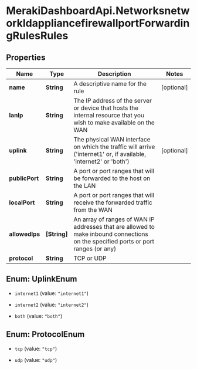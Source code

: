 # MerakiDashboardApi.NetworksnetworkIdappliancefirewallportForwardingRulesRules

## Properties
Name | Type | Description | Notes
------------ | ------------- | ------------- | -------------
**name** | **String** | A descriptive name for the rule | [optional] 
**lanIp** | **String** | The IP address of the server or device that hosts the internal resource that you wish to make available on the WAN | 
**uplink** | **String** | The physical WAN interface on which the traffic will arrive ('internet1' or, if available, 'internet2' or 'both') | [optional] 
**publicPort** | **String** | A port or port ranges that will be forwarded to the host on the LAN | 
**localPort** | **String** | A port or port ranges that will receive the forwarded traffic from the WAN | 
**allowedIps** | **[String]** | An array of ranges of WAN IP addresses that are allowed to make inbound connections on the specified ports or port ranges (or any) | 
**protocol** | **String** | TCP or UDP | 


<a name="UplinkEnum"></a>
## Enum: UplinkEnum


* `internet1` (value: `"internet1"`)

* `internet2` (value: `"internet2"`)

* `both` (value: `"both"`)




<a name="ProtocolEnum"></a>
## Enum: ProtocolEnum


* `tcp` (value: `"tcp"`)

* `udp` (value: `"udp"`)




